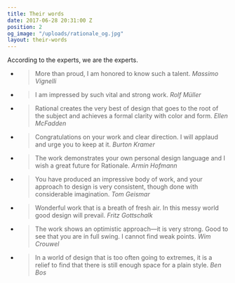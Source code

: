 ```yaml
---
title: Their words
date: 2017-06-28 20:31:00 Z
position: 2
og_image: "/uploads/rationale_og.jpg"
layout: their-words
---
```


According to the experts, we are the experts.


- > More than proud, I am honored to know such a talent.
<cite>Massimo Vignelli</cite>

- > I am impressed by such vital and strong work.
<cite>Rolf Müller</cite>

- > Rational creates the very best of design that goes to the root of the subject and achieves a formal clarity with color and form. 
<cite>Ellen McFadden</cite>

- > Congratulations on your work and clear direction. I will applaud and urge you to keep at it.
<cite>Burton Kramer</cite>
 
- > The work demonstrates your own personal design language and I wish a great future for Rationale.
<cite>Armin Hofmann</cite>

- > You have produced an impressive body of work, and your approach to design is very consistent, though done with considerable imagination.
<cite>Tom Geismar</cite>

- > Wonderful work that is a breath of fresh air. In this messy world good design will prevail.
<cite>Fritz Gottschalk</cite>

- > The work shows an optimistic approach—it is very strong. Good to see that you are in full swing. I cannot find weak points.
<cite>Wim Crouwel</cite>

- > In a world of design that is too often going to extremes, it is a relief to find that there is still enough space for a plain style.
<cite>Ben Bos</cite>

